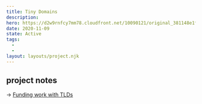 ```yaml
---
title: Tiny Domains
description:
hero: https://d2w9rnfcy7mm78.cloudfront.net/10090121/original_381148e1f1ea511b2f098d2eb6c7da5f.png?1609695573?bc=0
date: 2020-11-09
state: Active
tags:
  -
  -
layout: layouts/project.njk
---
```


## project notes

→ [Funding work with TLDs](/notes/funding-work-with-tlds/)
